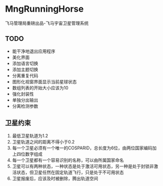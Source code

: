 # MngRunningHorse
飞马管理局重磅出品-飞马宇宙卫星管理系统

## TODO

- 能干净地退出应用程序
- 美化界面
- 添加语言切换
- 添加主题切换
- 分离重复代码
- 图形化视窗界面显示当前星球状态
- 数组列表的开始大小应该为10
- 强化封装性
- 单独分出输出
- 分离检测参数

## 卫星约束

1. 最低卫星轨道为1.2
2. 卫星轨道之间的距离不得小于0.2
3. 每一个卫星必须有一个唯一的COSPARID，总长度为6位，由两位国家编码加上四位数字组成
4. 每一个卫星都有一个容易识别的名称，可以由所属国家命名
5. 卫星可以有两种状态，一种状态是处于激活可用状态，另一种是处于封锁非激活状态，但卫星任然在固定轨道飞行，只是处于不可用状态
6. 卫星报废后，应该及时被删除，腾出轨道空间